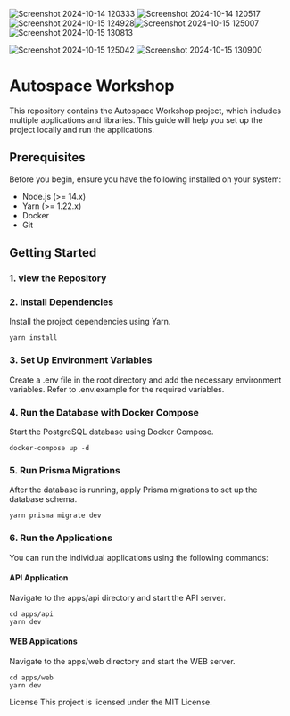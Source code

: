

![Screenshot 2024-10-14 120333](https://github.com/user-attachments/assets/8a202fb1-4891-4c26-b283-042b92c7d310)
![Screenshot 2024-10-14 120517](https://github.com/user-attachments/assets/b9d0766f-4432-4123-91b6-5f27285b78ed)
![Screenshot 2024-10-15 124928](https://github.com/user-attachments/assets/c6c54055-b851-4957-957d-4b03e3a45183)![Screenshot 2024-10-15 125007](https://github.com/user-attachments/assets/b3d52b81-ab33-4d3e-bddc-be6d82562d89)
![Screenshot 2024-10-15 130813](https://github.com/user-attachments/assets/78887a3b-7589-403e-ade2-d1876be8ece6)

![Screenshot 2024-10-15 125042](https://github.com/user-attachments/assets/57df4b71-ffb7-487b-bfd6-5ec2ae844c25)
![Screenshot 2024-10-15 130900](https://github.com/user-attachments/assets/489ba934-8893-408f-b29f-47f851c8d219)

# Autospace Workshop
This repository contains the Autospace Workshop project, which includes multiple applications and libraries. This guide will help you set up the project locally and run the applications.

## Prerequisites

Before you begin, ensure you have the following installed on your system:

- Node.js (>= 14.x)
- Yarn (>= 1.22.x)
- Docker
- Git

## Getting Started

### 1. view  the Repository


### 2. Install Dependencies

Install the project dependencies using Yarn.

```
yarn install
```

### 3. Set Up Environment Variables

Create a .env file in the root directory and add the necessary environment variables. Refer to .env.example for the required variables.

### 4. Run the Database with Docker Compose

Start the PostgreSQL database using Docker Compose.

```
docker-compose up -d
```

### 5. Run Prisma Migrations

After the database is running, apply Prisma migrations to set up the database schema.

```
yarn prisma migrate dev
```

### 6. Run the Applications

You can run the individual applications using the following commands:

#### API Application

Navigate to the apps/api directory and start the API server.

```
cd apps/api
yarn dev
```

#### WEB Applications

Navigate to the apps/web directory and start the WEB server.

```
cd apps/web
yarn dev
```

License
This project is licensed under the MIT License.

